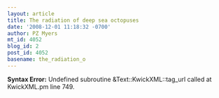 ```yaml
---
layout: article
title: The radiation of deep sea octopuses
date: '2008-12-01 11:18:32 -0700'
author: PZ Myers
mt_id: 4052
blog_id: 2
post_id: 4052
basename: the_radiation_o
---
```

<p><strong>Syntax Error:</strong> Undefined subroutine &Text::KwickXML::tag_url called at KwickXML.pm line 749.
</p>
